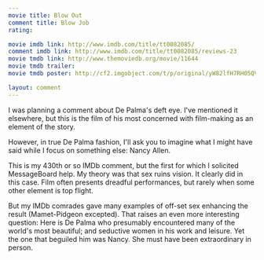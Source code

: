 ```yaml
---
movie title: Blow Out
comment title: Blow Job
rating: 

movie imdb link: http://www.imdb.com/title/tt0082085/
comment imdb link: http://www.imdb.com/title/tt0082085/reviews-23
movie tmdb link: http://www.themoviedb.org/movie/11644
movie tmdb trailer: 
movie tmdb poster: http://cf2.imgobject.com/t/p/original/yW82lfH7RH05QVLpMarSbgYbamh.jpg

layout: comment
---
```


I was planning a comment about De Palma's deft eye. I've mentioned it elsewhere, but this is the film of his most concerned with film-making as an element of the story.

However, in true De Palma fashion, I'll ask you to imagine what I might have said while I focus on something else: Nancy Allen.

This is my 430th or so IMDb comment, but the first for which I solicited MessageBoard help. My theory was that sex ruins vision. It clearly did in this case. Film often presents dreadful performances, but rarely when some other element is top flight.

But my IMDb comrades gave many examples of off-set sex enhancing the result (Mamet-Pidgeon excepted). That raises an even more interesting question: Here is De Palma who presumably encountered many of the world's most beautiful; and seductive women in his work and leisure. Yet the one that beguiled him was Nancy. She must have been extraordinary in person.